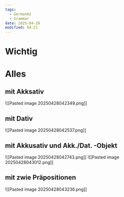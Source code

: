 ```yaml
---
tags:
  - GermanA2
  - Grammar
date: 2025-04-28
modified: 04:21
---
```

 # Wichtig

# Alles
## mit Akksativ
![[Pasted image 20250428042349.png]]
## mit Dativ
![[Pasted image 20250428042537.png]]
## mit Akkusativ und Akk./Dat. -Objekt
![[Pasted image 20250428042743.png]]
![[Pasted image 20250428043012.png]]
## mit zwie Präpositionen
![[Pasted image 20250428043236.png]]
